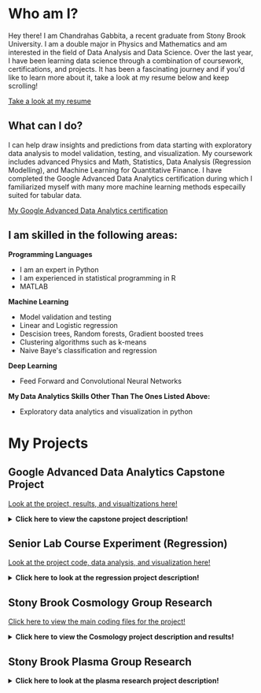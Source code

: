 # Who am I?

Hey there! I am Chandrahas Gabbita, a recent graduate from Stony Brook University. I am a double major in Physics and Mathematics and am interested in the      field of Data Analysis and Data Science. Over the last year, I have been learning data science through a combination of coursework, certifications, and          projects. It has been a fascinating journey and if you'd like to learn more about it, take a look at my resume below and keep scrolling!

[Take a look at my resume](https://github.com/gabbita-ss/Portfolio/blob/main/CG%20.pdf)

## What can I do?
I can help draw insights and predictions from data starting with exploratory data analysis to model validation, testing, and visualization. My coursework         includes advanced Physics and Math, Statistics, Data Analysis (Regression Modelling), and Machine Learning for Quantitative Finance. I have completed the         Google Advanced Data Analytics certification during which I familiarized myself with many more machine learning methods especailly suited for tabular data.

[My Google Advanced Data Analytics certification](https://github.com/gabbita-ss/Portfolio/blob/main/Certification.pdf)

## I am skilled in the following areas:

**Programming Languages**
- I am an expert in Python
- I am experienced in statistical programming in R
- MATLAB

**Machine Learning**
- Model validation and testing
- Linear and Logistic regression
- Descision trees, Random forests, Gradient boosted trees
- Clustering algorithms such as k-means
- Naive Baye's classification and regression

**Deep Learning** 
- Feed Forward and Convolutional Neural Networks

**My Data Analytics Skills Other Than The Ones Listed Above:**
- Exploratory data analytics and visualization in python


# My Projects 

## Google Advanced Data Analytics Capstone Project

[Look at the project, results, and visualtizations here!](https://nbviewer.org/github/gabbita-ss/Portfolio/blob/main/Google%20Advanced%20Data%20Analytics%20Project.ipynb)

<details>
<summary><b>Click here to view the capstone project description!</b></summary></summary>

As a part of the Google Advanced Data Analytics certification, I have completed a data analysis profject from beginning to end. The project deals with a        hypothetical Salifort Motors, and aims to predict employee retention in the company. The goal of the project is to determine whether an employee will stay in   the company or churn (leave) based on a set of features. The data set contains data collected from employees on a variety of factors such as their satisfaction level, salary, and the number of years they have worked for the company etc. In addition, the data also includes whether the employee stayed in the company or left. This data set was borrowed from Kaggle and can be accessed [here](https://www.kaggle.com/datasets/leviiiest/salifort-motor-hr-dataset?select=HR_capstone_dataset.csv). The data format is as follows:

![Test](https://raw.githubusercontent.com/gabbita-ss/Portfolio/main/docs/assests/images/Google-data-format.jpg)

The project includes the following stages:

**Exploratory Data Analysis**
- The data was examined and the appropriate statistics were determined and outliers were noted
- Different variables were compared to determine the strongest predictors of employee churn
- Key insights were drawn on the predictors of employee churn

**Data Pre-Processing**
- Missing values in the data were removed
- The data was divided into three sections - train, validation, and test data (in a 0.8 - 0.2 - 0.2 split)

**Model Building and Validation**
- The best metric to train the models on was determined to be "recall" becasue of the the unequal representation of classes in the dataset
- Two models were built - a random forest model and a gradient boosted tree model
- Hyperparameters were tuned for both models using cross validation with 5 folds on the train data
- Both models were validated against each other on the validation data to determine champion model
- The champion model (the gradient boosted tree model) was tested on the test data

**Testing and Insights**
- The model performed extremely well on the test data with an accuracy of 98%, precision of 97%, and recall of 93%.
- The most significant factors affecting employee retention were determined

</details>

## Senior Lab Course Experiment (Regression)
[Look at the project code, data analysis, and visualization here!](https://nbviewer.org/github/gabbita-ss/Portfolio/blob/main/Compton%20final.ipynb)

<details> <summary><b>Click here to look at the regression project description!</b></summary>  
This experiment was part of my PHY 445 (Senior Physics Lab) coursework and was on a physics scattering phenomenon called Compton Scattering. The experiment included collecting scattering and background noise data at 10 different angles of the setup. The form of data collected is of the form of "number of scattering events" for each given "energy bin". Therefore, it is frequency data and follows a poisson distribution. The corrected data is the result of subtracting the background noise dataset from the dcattering datasets. The corrected data is expected to contain two peaks and therefore can be fit with two gaussians. One of the 10 cleaned datasets after data preprocessing (described below) and the fit is as follows:

![Compton Scattering data with fit](https://raw.githubusercontent.com/gabbita-ss/Portfolio/main/docs/assests/images/Compton-data-format_1.jpg)

The goal of the project was to track the location of larger peak on the energy bin axis through all 10 angles or datasets with it's associated uncertainty. and plot the energy-bin location of the peak as a function of the angle. A regression model of the expected theoretical curve is fit with the "electron mass" as the free parameter to determine and verify the electron mass with the accepted value in literture (~511 keV). [The detailed overview of the physics, the data analysis, model used, and the results and conclusions can be found here.](https://github.com/gabbita-ss/Portfolio/blob/main/Compton.pdf) 

The dataset consists of a set of 20 datasets of frequency data - 10 scattering datasets and 10 background datasets in total - one scattering and background frequency data for each angle. In order to accomplish this goal the following steps were followed:

**Exploratory Data Analysis**
- Form of data was examined and the poisson model of the data was noted
- Datasets were examined for skewness and outliers
- The appropriate regression model to fit the scattering data was determined to be a sum of two gaussians  

**Data Pre-Processing**
- The background noise datasets were subtracted from each of the scattering datasets giving a total of 10 cleaned datasets
- The data was rescaled appropriately for the following analysis
- Frequency data was corrected for the sensitivity of the equipment as a function of energy bin number
- The two-gaussian regression model was fit to the corrected datasets for each of the 10 angles
- The means and standard deviation of the peaks were noted and plotted against angle

The result of the data preprocessing is the following:

![Energy-Angle relationhsip](https://raw.githubusercontent.com/gabbita-ss/Portfolio/main/docs/assests/images/Energy-Angle_1.jpg)

**Model Building and Validation**
- The appropriate regression curve was fit to the Energy-Angle plot
- The regression parameter (electron mass) was determined using weighted least-squares
- A Chi-squared test was performed to check validity of fit 

![Energy_Angle fit](https://raw.githubusercontent.com/gabbita-ss/Portfolio/main/docs/assests/images/Energy-Angle-fit.jpg)

**Testing and Insights**
- The chi-squared obtained was 0.03 for 9 degrees of freedom and the derived mass of the electron was 511.57 keV with an uncertainty of 77.51 keV which agrees with literature (510.998 keV)

</details>

## Stony Brook Cosmology Group Research

[Click here to view the main coding files for the project!](https://github.com/gabbita-ss/Portfolio/tree/main/BMX)

<details><summary><b>Click here to view the Cosmology project description and results!</b></summary>
I have worked in the Stony Brook Plasma Physics research group to analyze data from a radio telescope called BMX. The telescope observed the sky for signals belonging to a certain frequency range each day. Therefore, the data consisted of hundreds of datasets of image data where the x-axis represented time and the y-axis the frequency. The intensity of a signal at a certain frequency and time can be plotted on a heatmap like in the one below:

![Raw BMX data](https://raw.githubusercontent.com/gabbita-ss/Portfolio/main/docs/assests/images/raw.png)

However, it is clear that the data is noisy and distorted. The noise in the data occurs from the amplification of the signal by the telescope and is random in time. The distortion, known as doppler shift, is much more subtle and can be seen through the slight arching of the dark blue line connecting the two clusters in the image. The goal of the project was to remove this noise and distortion from the image and followed the following steps.

**Exploratory Data Analysis**
- The data was explored and the different types of noise in the data were examined
- Data that was too corrupt was removed

**Data Pre-Processing**
- The noise in the data was removed by fitting a regression line through every column of the dataset to model the expected form of the noise and dividing it out of the dataset
- The doppler shift in the data was corrected using complex image processing techniques

**Results and Insights**

The result of the code written can be seen in the following figure:

![Data transformation](https://raw.githubusercontent.com/gabbita-ss/Portfolio/main/docs/assests/images/BMX%20data%20transformation.jpg)
  
</details>

## Stony Brook Plasma Group Research

<details><summary><b>Click here to look at the plasma research project description!</b></summary>

As part of this project, I was tasked with interpolating low resolution 2-D plasma simulation images to obtain higher resolution images. The aim of the project is to help the team decide on whether interpolation was the right method to improve simulation resolution. The project was mainly image processing and included the following steps:

**Processing**
- Designed and implemented multiple interpolation techniques such as quadratic, cubic splines and radial basis function interpolation to determine the ideal method

</details>






